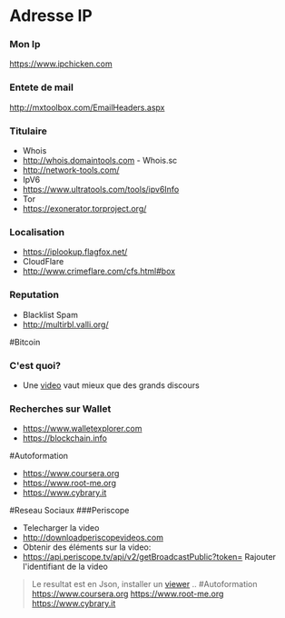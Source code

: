 # Adresse IP
### Mon Ip
https://www.ipchicken.com
### Entete de mail
http://mxtoolbox.com/EmailHeaders.aspx
### Titulaire
* Whois
 * http://whois.domaintools.com - Whois.sc
 * http://network-tools.com/ 
* IpV6
 * https://www.ultratools.com/tools/ipv6Info
* Tor
 * https://exonerator.torproject.org/
### Localisation
 * https://iplookup.flagfox.net/
* CloudFlare
 * http://www.crimeflare.com/cfs.html#box

### Reputation
* Blacklist Spam
 * http://multirbl.valli.org/
  
#Bitcoin
### C'est quoi?
* Une [video](https://numaparis.ubicast.tv/videos/20-06-2013-140755/) vaut mieux que des grands discours
### Recherches sur Wallet
* https://www.walletexplorer.com
* https://blockchain.info  

  
#Autoformation
* https://www.coursera.org
* https://www.root-me.org
* https://www.cybrary.it

  
#Reseau Sociaux
###Periscope
* Telecharger la video 
 * http://downloadperiscopevideos.com
* Obtenir des éléments sur la video:
 * https://api.periscope.tv/api/v2/getBroadcastPublic?token= Rajouter l'identifiant de la video 
 >Le resultat est en Json, installer un [viewer](https://addons.mozilla.org/fr/firefox/addon/jsonview/?src=search)
..
#Autoformation
https://www.coursera.org
https://www.root-me.org
https://www.cybrary.it
